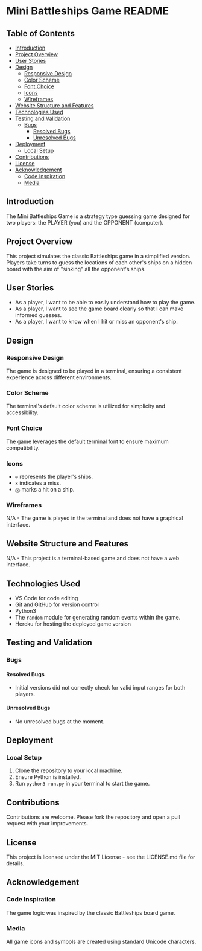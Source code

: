 # Mini Battleships Game README

## Table of Contents
- [Introduction](#introduction)
- [Project Overview](#project-overview)
- [User Stories](#user-stories)
- [Design](#design)
  - [Responsive Design](#responsive-design)
  - [Color Scheme](#color-scheme)
  - [Font Choice](#font-choice)
  - [Icons](#icons)
  - [Wireframes](#wireframes)
- [Website Structure and Features](#website-structure-and-features)
- [Technologies Used](#technologies-used)
- [Testing and Validation](#testing-and-validation)
  - [Bugs](#bugs)
    - [Resolved Bugs](#resolved-bugs)
    - [Unresolved Bugs](#unresolved-bugs)
- [Deployment](#deployment)
  - [Local Setup](#local-setup)
- [Contributions](#contributions)
- [License](#license)
- [Acknowledgement](#acknowledgement)
  - [Code Inspiration](#code-inspiration)
  - [Media](#media)

## Introduction
The Mini Battleships Game is a strategy type guessing game designed for two players: the PLAYER (you) and the OPPONENT (computer).

## Project Overview
This project simulates the classic Battleships game in a simplified version. Players take turns to guess the locations of each other's ships on a hidden board with the aim of "sinking" all the opponent's ships.

## User Stories
- As a player, I want to be able to easily understand how to play the game.
- As a player, I want to see the game board clearly so that I can make informed guesses.
- As a player, I want to know when I hit or miss an opponent's ship.

## Design
### Responsive Design
The game is designed to be played in a terminal, ensuring a consistent experience across different environments.

### Color Scheme
The terminal's default color scheme is utilized for simplicity and accessibility.

### Font Choice
The game leverages the default terminal font to ensure maximum compatibility.

### Icons
- `⊙` represents the player's ships.
- `x` indicates a miss.
- `Ⓧ` marks a hit on a ship.

### Wireframes
N/A - The game is played in the terminal and does not have a graphical interface.

## Website Structure and Features
N/A - This project is a terminal-based game and does not have a web interface.

## Technologies Used
- VS Code for code editing
- Git and GitHub for version control
- Python3
- The `random` module for generating random events within the game.
- Heroku for hosting the deployed game version

## Testing and Validation
### Bugs
#### Resolved Bugs
- Initial versions did not correctly check for valid input ranges for both players.

#### Unresolved Bugs
- No unresolved bugs at the moment.

## Deployment
### Local Setup
1. Clone the repository to your local machine.
2. Ensure Python is installed.
3. Run `python3 run.py` in your terminal to start the game.

## Contributions
Contributions are welcome. Please fork the repository and open a pull request with your improvements.

## License
This project is licensed under the MIT License - see the LICENSE.md file for details.

## Acknowledgement
### Code Inspiration
The game logic was inspired by the classic Battleships board game.

### Media
All game icons and symbols are created using standard Unicode characters.

